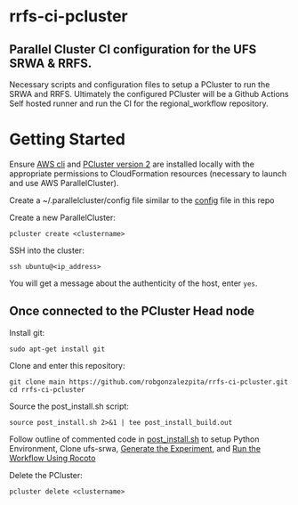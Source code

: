 # rrfs-ci-pcluster

## Parallel Cluster CI configuration for the UFS SRWA &amp; RRFS.

Necessary scripts and configuration files to setup a PCluster to run the SRWA and RRFS.
Ultimately the configured PCluster will be a Github Actions Self hosted runner and run the CI for the regional_workflow repository.


# Getting Started 

Ensure [AWS cli](https://docs.aws.amazon.com/cli/latest/userguide/getting-started-prereqs.html) and [PCluster version 2](https://docs.aws.amazon.com/parallelcluster/latest/ug/getting_started.html) are installed locally with the appropriate permissions to CloudFormation resources (necessary to launch and use AWS ParallelCluster).

Create a ~/.parallelcluster/config file similar to the [config](config) file in this repo

Create a new ParallelCluster:
```
pcluster create <clustername>
```

SSH into the cluster:
```
ssh ubuntu@<ip_address>
```

You will get a message about the authenticity of the host, enter `yes`.

## Once connected to the PCluster Head node

Install git:

```
sudo apt-get install git
```

Clone and enter this repository:
```
git clone main https://github.com/robgonzalezpita/rrfs-ci-pcluster.git
cd rrfs-ci-pcluster
```

Source the post_install.sh script:
```
source post_install.sh 2>&1 | tee post_install_build.out
```

Follow outline of commented code in [post_install.sh](post_install.sh) to setup Python Environment, Clone ufs-srwa, [Generate the Experiment](https://ufs-srweather-app.readthedocs.io/en/ufs-v1.0.1/Quickstart.html#generate-the-workflow-experiment), and [Run the Workflow Using Rocoto](https://ufs-srweather-app.readthedocs.io/en/ufs-v1.0.1/Quickstart.html#run-the-workflow-using-rocoto)


Delete the PCluster:
```
pcluster delete <clustername>
```

